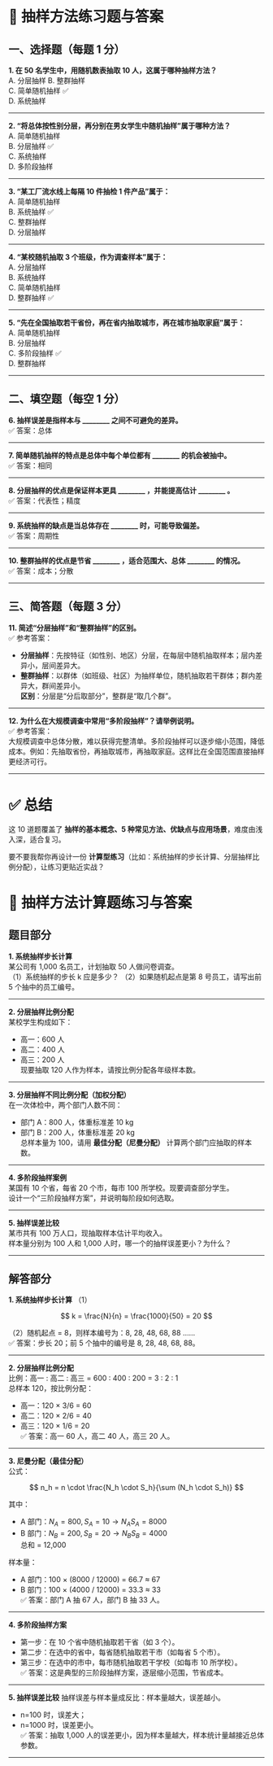 # 📘 抽样方法练习题与答案

## 一、选择题（每题 1 分）  

**1. 在 50 名学生中，用随机数表抽取 10 人，这属于哪种抽样方法？**  
A. 分层抽样 
B. 整群抽样  
C. 简单随机抽样 ✅  
D. 系统抽样  

---

**2. “将总体按性别分层，再分别在男女学生中随机抽样”属于哪种方法？**  
A. 简单随机抽样  
B. 分层抽样 ✅  
C. 系统抽样  
D. 多阶段抽样  

---

**3. “某工厂流水线上每隔 10 件抽检 1 件产品”属于：**  
A. 简单随机抽样  
B. 系统抽样 ✅  
C. 整群抽样   
D. 分层抽样  

---

**4. “某校随机抽取 3 个班级，作为调查样本”属于：**  
A. 分层抽样  
B. 系统抽样  
C. 简单随机抽样  
D. 整群抽样 ✅  

---

**5. “先在全国抽取若干省份，再在省内抽取城市，再在城市抽取家庭”属于：**  
A. 简单随机抽样  
B. 分层抽样  
C. 多阶段抽样 ✅  
D. 整群抽样 

---

## 二、填空题（每空 1 分）  

**6. 抽样误差是指样本与 \_\_\_\_\_\_\_\_ 之间不可避免的差异。**  
✅ 答案：总体  

---

**7. 简单随机抽样的特点是总体中每个单位都有 \_\_\_\_\_\_\_\_ 的机会被抽中。**  
✅ 答案：相同  

---

**8. 分层抽样的优点是保证样本更具 \_\_\_\_\_\_\_\_ ，并能提高估计 \_\_\_\_\_\_\_\_ 。**  
✅ 答案：代表性；精度  

---

**9. 系统抽样的缺点是当总体存在 \_\_\_\_\_\_\_\_ 时，可能导致偏差。**  
✅ 答案：周期性  

---

**10. 整群抽样的优点是节省 \_\_\_\_\_\_\_\_ ，适合范围大、总体 \_\_\_\_\_\_\_\_ 的情况。**  
✅ 答案：成本；分散  

---

## 三、简答题（每题 3 分） 

**11. 简述“分层抽样”和“整群抽样”的区别。**   
✅ 参考答案：  

* **分层抽样**：先按特征（如性别、地区）分层，在每层中随机抽取样本；层内差异小，层间差异大。  
* **整群抽样**：以群体（如班级、社区）为抽样单位，随机抽取若干群体；群内差异大，群间差异小。  
  **区别**：分层是“分后取部分”，整群是“取几个群”。 

---

**12. 为什么在大规模调查中常用“多阶段抽样”？请举例说明。**  
✅ 参考答案：  
大规模调查中总体分散，难以获得完整清单。多阶段抽样可以逐步缩小范围，降低成本。例如：先抽取省份，再抽取城市，再抽取家庭。这样比在全国范围直接抽样更经济可行。

---

# ✅ 总结  

这 10 道题覆盖了 **抽样的基本概念、5 种常见方法、优缺点与应用场景**，难度由浅入深，适合复习。  

要不要我帮你再设计一份 **计算型练习**（比如：系统抽样的步长计算、分层抽样比例分配），让练习更贴近实战？  


# 📐 抽样方法计算题练习与答案  

## 题目部分  

**1. 系统抽样步长计算**  
某公司有 1,000 名员工，计划抽取 50 人做问卷调查。  
（1）系统抽样的步长 k 应是多少？ 
（2）如果随机起点是第 8 号员工，请写出前 5 个抽中的员工编号。  

---

**2. 分层抽样比例分配**  
某校学生构成如下：  

* 高一：600 人  
* 高二：400 人  
* 高三：200 人  
  现要抽取 120 人作为样本，请按比例分配各年级样本数。  

---

**3. 分层抽样不同比例分配（加权分配）**  
在一次体检中，两个部门人数不同：  

* 部门 A：800 人，体重标准差 10 kg  
* 部门 B：200 人，体重标准差 20 kg  
  总样本量为 100，请用 **最佳分配（尼曼分配）** 计算两个部门应抽取的样本数。 

---

**4. 多阶段抽样案例**  
某国有 10 个省，每省 20 个市，每市 100 所学校。现要调查部分学生。  
设计一个“三阶段抽样方案”，并说明每阶段如何选取。  

---

**5. 抽样误差比较**  
某市共有 100 万人口，现抽取样本估计平均收入。  
样本量分别为 100 人和 1,000 人时，哪一个的抽样误差更小？为什么？  

---

## 解答部分  

**1. 系统抽样步长计算** 
（1） 

$$
k = \frac{N}{n} = \frac{1000}{50} = 20
$$

（2）随机起点 = 8，则样本编号为：8, 28, 48, 68, 88 ……  
✅ 答案：步长 20；前 5 个抽中的编号是 8, 28, 48, 68, 88。  

---

**2. 分层抽样比例分配**  
比例：高一 : 高二 : 高三 = 600 : 400 : 200 = 3 : 2 : 1  
总样本 120，按比例分配：  

* 高一：120 × 3/6 = 60  
* 高二：120 × 2/6 = 40  
* 高三：120 × 1/6 = 20  
  ✅ 答案：高一 60 人，高二 40 人，高三 20 人。  

---

**3. 尼曼分配（最佳分配）**  
公式：  

$$
n_h = n \cdot \frac{N_h \cdot S_h}{\sum (N_h \cdot S_h)}
$$

其中：  

* A 部门：$N_A = 800, S_A = 10 → N_A S_A = 8000$  
* B 部门：$N_B = 200, S_B = 20 → N_B S_B = 4000$  
  总和 = 12,000  

样本量：  

* A 部门：100 × (8000 / 12000) = 66.7 ≈ 67  
* B 部门：100 × (4000 / 12000) = 33.3 ≈ 33  
  ✅ 答案：部门 A 抽 67 人，部门 B 抽 33 人。  

---

**4. 多阶段抽样方案**  

* 第一步：在 10 个省中随机抽取若干省（如 3 个）。  
* 第二步：在选中的省中，每省随机抽取若干市（如每省 5 个市）。  
* 第三步：在选中的市中，每市随机抽取若干学校（如每市 10 所学校）。  
  ✅ 答案：这是典型的三阶段抽样方案，逐层缩小范围，节省成本。  

---

**5. 抽样误差比较** 
抽样误差与样本量成反比：样本量越大，误差越小。  

* n=100 时，误差大；  
* n=1000 时，误差更小。  
  ✅ 答案：抽取 1,000 人的误差更小，因为样本量越大，样本统计量越接近总体参数。  

---




